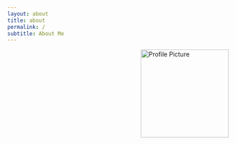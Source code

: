 ```yaml
---
layout: about
title: about
permalink: /
subtitle: About Me
---
```


<div class="typing-container">
  <img src="prof_pic.jpg" alt="Profile Picture" align="right" style="width: 200px; height: auto;">
  <p id="typing-text"></p>
  <span id="typing-cursor"></span>
</div>

<script>
const textToType = [
  "I'm an Industrial Ph.D. student at Aarhus University/EIVA in Denmark,",
  "on a mission to take underwater robotics to the next level.",
  "My research interests are learning-based optimal control,",
  "modeling, and robotics in general."
];

let textIndex = 0;
let charIndex = 0;
let isDeleting = false;

function typeText() {
  const currentText = textToType[textIndex];
  if (!isDeleting && charIndex <= currentText.length) {
    document.getElementById('typing-text').innerHTML = currentText.substring(0, charIndex);
    charIndex++;
    setTimeout(typeText, 50); // Faster typing speed
  } else if (isDeleting && charIndex >= 0) {
    document.getElementById('typing-text').innerHTML = currentText.substring(0, charIndex);
    charIndex--;
    setTimeout(typeText, 25); // Faster deleting speed
  } else {
    isDeleting = !isDeleting;
    if (!isDeleting) {
      textIndex = (textIndex + 1) % textToType.length;
    }
    setTimeout(typeText, 250); // Pause between sentences
  }
}

document.addEventListener('DOMContentLoaded', typeText);
</script>
